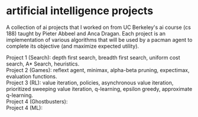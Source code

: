 # artificial intelligence projects

A collection of ai projects that I worked on from UC Berkeley's ai course (cs 188) taught by Pieter Abbeel and Anca Dragan. Each project is an implementation of various algorithms that will be used by a pacman agent to complete its objective (and maximize expected utility).

Project 1 (Search): depth first search, breadth first search, uniform cost search, A* Search, heuristics. <br>
Project 2 (Games): reflext agent, minimax, alpha-beta pruning, expectimax, evaluation functions. <br>
Project 3 (RL): value iteration, policies, asynchronous value iteration, prioritized sweeping value iteration, q-learning, epsilon greedy, approximate q-learning. <br>
Project 4 (Ghostbusters): <br>
Project 4 (ML): <br>
